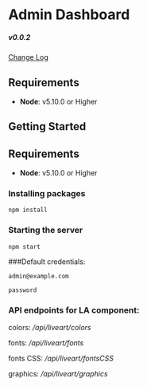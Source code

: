# Admin Dashboard

##### v0.0.2

[Change Log](./CHANGELOG.md)

## Requirements
- **Node**: v5.10.0 or Higher


## Getting Started

## Requirements
- **Node**: v5.10.0 or Higher

### Installing packages

```
npm install
```

### Starting the server
```
npm start
```

###Default credentials:
```
admin@example.com

password
```
### API endpoints for LA component:

colors: */api/liveart/colors*

fonts: */api/liveart/fonts*

fonts CSS: */api/liveart/fontsCSS*

graphics: */api/liveart/graphics*



